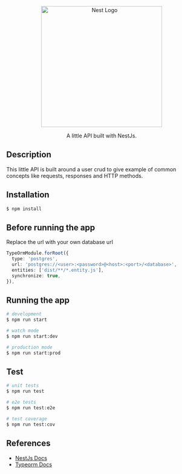 <p align="center">
  <a href="http://nestjs.com/" target="blank"><img src="https://nestjs.com/img/logo_text.svg" width="320" alt="Nest Logo" /></a>
</p>
 
<p align="center">A little API built with NestJs.</p>

## Description

This little API is built around a user crud to give example of common concepts like requests, responses and HTTP methods.

## Installation

```bash
$ npm install
```

## Before running the app

Replace the url with your own database url

``` ts
TypeOrmModule.forRoot({
  type: 'postgres',
  url: 'postgres://<user>:<password>@<host>:<port>/<database>',
  entities: ['dist/**/*.entity.js'],
  synchronize: true,
}),
```

## Running the app

```bash
# development
$ npm run start

# watch mode
$ npm run start:dev

# production mode
$ npm run start:prod
```

## Test

```bash
# unit tests
$ npm run test

# e2e tests
$ npm run test:e2e

# test coverage
$ npm run test:cov
```

## References
* [NestJs Docs](https://docs.nestjs.com/)
* [Typeorm Docs](https://typeorm.io/)
